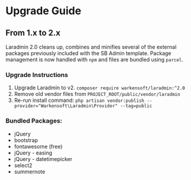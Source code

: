 # Upgrade Guide

## From 1.x to 2.x

Laradmin 2.0 cleans up, combines and minifies several of the external 
packages previously included with the SB Admin template. Package 
management is now handled with `npm` and files are bundled using `parcel`.

### Upgrade Instructions

1. Upgrade Laradmin to v2. `composer require warkensoft/laradmin:^2.0` 
2. Remove old vendor files from `PROJECT_ROOT/public/vendor/laradmin`
3. Re-run install command: 
    `php artisan vendor:publish --provider="Warkensoft\Laradmin\Provider" --tag=public`

### Bundled Packages:

- jQuery
- bootstrap
- fontawesome (free)
- jQuery - easing
- jQuery - datetimepicker
- select2
- summernote

 